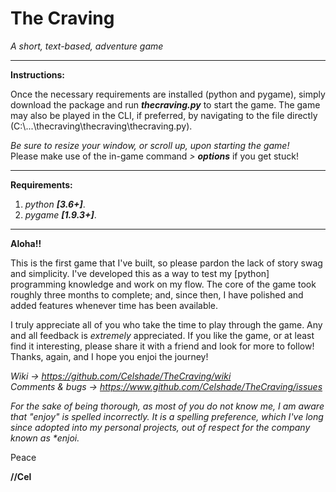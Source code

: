 # The Craving
_A short, text-based, adventure game_

***
**Instructions:**

Once the necessary requirements are installed (python and pygame), simply
download the package and run _**thecraving.py**_ to start the game.
The game may also be played in the CLI, if preferred, by navigating to
the file directly (C:\\...\\thecraving\\thecraving\\thecraving.py). 

*Be sure to resize your window, or scroll up, upon starting the game!*\
Please make use of the in-game command _> **options**_ if you get stuck!

***
**Requirements:**

1. _python **[3.6+]**_.
1. _pygame **[1.9.3+]**_.
***
**Aloha!!**

This is the first game that I've built, so please pardon the lack of story
swag and simplicity. I've developed this as a way to test my [python]
programming knowledge and work on my flow. The core of the game took roughly
three months to complete; and, since then, I have polished and added features whenever time has been available.

I truly appreciate all of you who take the time to play through the game. Any
and all feedback is _extremely_ appreciated. If you like the game, or at least
find it interesting, please share it with a friend and look for more to follow!
Thanks, again, and I hope you enjoi the journey!

_Wiki -> https://github.com/Celshade/TheCraving/wiki_ \
_Comments & bugs -> https://www.github.com/Celshade/TheCraving/issues_

_For the sake of being thorough, as most of you do not know me, I am aware
that "enjoy" is spelled incorrectly. It is a spelling preference, which I've
long since adopted into my personal projects, out of respect for the company
known as *enjoi._

Peace

**//Cel**
